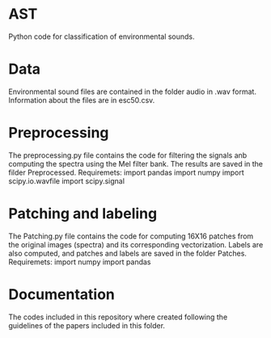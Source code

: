 # AST
Python code for classification of environmental sounds. 


# Data
Environmental sound files are contained in the folder audio in .wav format. Information about the files are in esc50.csv.

# Preprocessing
The preprocessing.py file contains the code for filtering the signals anb computing the spectra using the Mel filter bank. The results are saved in the filder Preprocessed. 
Requiremets: 
import pandas 
import numpy 
import scipy.io.wavfile
import scipy.signal  

# Patching and labeling 
The Patching.py file contains the code for computing 16X16 patches from the original images (spectra) and its corresponding vectorization. 
Labels are also computed, and patches and labels are saved in the folder Patches.
Requiremets: 
import numpy 
import pandas 

# Documentation
The codes included in this repository where created following the guidelines of the papers included in this folder.
